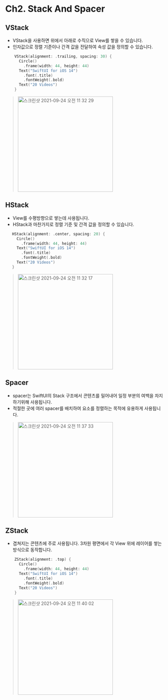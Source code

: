 # Ch2. Stack And Spacer

## VStack
- VStack을 사용하면 위에서 아래로 수직으로 View를 쌓을 수 있습니다.
- 인자값으로 정렬 기준이나 간격 값을 전달하여 속성 값을 정의할 수 있습니다.
```swift
    VStack(alignment: .trailing, spacing: 30) {
      Circle()
        .frame(width: 44, height: 44)
      Text("SwiftUI for iOS 14")
        .font(.title)
        .fontWeight(.bold)
      Text("20 Videos")
    }
```
> <img width="300" alt="스크린샷 2021-09-24 오전 11 32 29" src="https://user-images.githubusercontent.com/59811450/134610195-cda2924c-e9df-4ec2-9a80-361c443e5090.png">

## HStack
- View를 수평방향으로 쌓는데 사용됩니다.
- HStack과 마찬가지로 정렬 기준 및 간격 값을 정의할 수 있습니다.
 ```swift
    HStack(alignment: .center, spacing: 20) {
      Circle()
        .frame(width: 44, height: 44)
      Text("SwiftUI for iOS 14")
        .font(.title)
        .fontWeight(.bold)
      Text("20 Videos")
    }

```
> <img width="300" alt="스크린샷 2021-09-24 오전 11 32 17" src="https://user-images.githubusercontent.com/59811450/134610144-f1b383e2-0568-4e12-b4c9-9cd28cceb66d.png">

## Spacer
- spacer는 SwiftUI의 Stack 구조에서 콘텐츠를 밀어내어 일정 부분의 여백을 차지하기위해 사용됩니다.
- 적절한 곳에 여러 spacer를 배치하여 요소를 정렬하는 목적에 유용하게 사용됩니다. 

> <img width="300" alt="스크린샷 2021-09-24 오전 11 37 33" src="https://user-images.githubusercontent.com/59811450/134610230-ac8f7fce-f64e-4616-ac02-9e099bf3172c.png">

## ZStack
- 겹쳐지는 콘텐츠에 주로 사용됩니다. 3차원 평면에서 각 View 위에 레이어를 쌓는 방식으로 동작합니다.
```swift
    ZStack(alignment: .top) {
      Circle()
        .frame(width: 44, height: 44)
      Text("SwiftUI for iOS 14")
        .font(.title)
        .fontWeight(.bold)
      Text("20 Videos")
    }
```

><img width="300" alt="스크린샷 2021-09-24 오전 11 40 02" src="https://user-images.githubusercontent.com/59811450/134610238-e5c783e5-1416-4246-a8a0-eea1f91c76bb.png">

